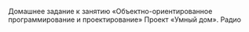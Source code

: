 Домашнее задание к занятию «Объектно-ориентированное программирование и проектирование»
Проект «Умный дом». Радио
